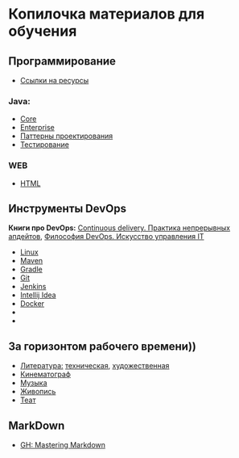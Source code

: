 # Копилочка материалов для обучения

<a name="java"></a>
## Программирование
- [Ссылки на ресурсы]()
### Java:
- [Core](/programming/java/java-core/index.md)
- [Enterprise](/programming/java/java-ee/index.md)
- [Паттерны проектирования](/programming/java/patterns/index.md)
- [Тестирование](/programming/tests/index.md)

### WEB
- [HTML](/programming/web/html/index.md)
<a name="tool"></a>
## Инструменты DevOps
**Книги про DevOps:** [Continuous delivery. Практика непрерывных апдейтов](https://www.goodreads.com/book/show/36185317-continuous-delivery), 
[Философия DevOps. Искусство управления IT](https://www.goodreads.com/book/show/41134331-devops-it)
- [Linux](/devops/linux/index.md)
- [Maven](/devops/maven/index.md)
- [Gradle](/devops/gradle/index.md)
- [Git](/devops/git/index.md)
- [Jenkins](/devops/jenkins/index.md)
- [Intellij Idea](/devops/idea/index.md)
- [Docker](/devops/docker/index.md)
- []()
- []()

<a name="hobbi"></a>
## За горизонтом рабочего времени))
- [Литература:](/hobbi/book/index.md) [техническая](/hobbi/book/index.md#technical), [художественная](/hobbi/book/index.md#classic)
- [Кинематограф](/hobbi/cinema/index.md)
- [Музыка](/hobbi/musik/index.md)
- [Живопись](/hobbi/art/index.md)
- [Теат](/hobbi/theatre/index.md)

## MarkDown
- [GH: Mastering Markdown](https://guides.github.com/features/mastering-markdown/)
